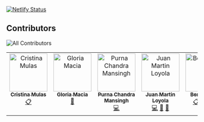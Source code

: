 [![Netlify Status](https://api.netlify.com/api/v1/badges/9d4654a4-3b5a-41f3-b5ed-c64a6a7f45f4/deploy-status)](https://app.netlify.com/sites/amazing-borg-b90f51/deploys)



## Contributors
![All Contributors](https://img.shields.io/github/all-contributors/data-umbrella/data-umbrella.github.io?color=ee8449&style=flat-square)

<!-- ALL-CONTRIBUTORS-LIST:START - Do not remove or modify this section -->
<!-- prettier-ignore-start -->
<!-- markdownlint-disable -->
<table>
  <tbody>
    <tr>
      <td align="center" valign="top" width="14.28%"><a href="https://www.cristinamulas.com"><img src="https://avatars.githubusercontent.com/u/43222117?v=4?s=100" width="100px;" alt="Cristina Mulas"/><br /><sub><b>Cristina Mulas</b></sub></a><br /><a href="#eventOrganizing-Cristinamulas" title="Event Organizing">📋</a></td>
      <td align="center" valign="top" width="14.28%"><a href="https://www.linkedin.com/in/gloriamacia"><img src="https://avatars.githubusercontent.com/u/17580456?v=4?s=100" width="100px;" alt="Gloria Macia"/><br /><sub><b>Gloria Macia</b></sub></a><br /><a href="#promotion-gloriamacia" title="Promotion">📣</a></td>
      <td align="center" valign="top" width="14.28%"><a href="http://purnamansingh.com/"><img src="https://avatars.githubusercontent.com/u/42216008?v=4?s=100" width="100px;" alt="Purna Chandra Mansingh"/><br /><sub><b>Purna Chandra Mansingh</b></sub></a><br /><a href="#code-purna135" title="Code">💻</a></td>
      <td align="center" valign="top" width="14.28%"><a href="https://jmloyola.github.io/"><img src="https://avatars.githubusercontent.com/u/2133361?v=4?s=100" width="100px;" alt="Juan Martin Loyola"/><br /><sub><b>Juan Martin Loyola</b></sub></a><br /><a href="#code-jmloyola" title="Code">💻</a> <a href="#talk-jmloyola" title="Talks">📢</a> <a href="#blog-jmloyola" title="Blogposts">📝</a></td>
      <td align="center" valign="top" width="14.28%"><a href="https://github.com/BerylKanali"><img src="https://avatars.githubusercontent.com/u/50364045?v=4?s=100" width="100px;" alt="BerylKanali"/><br /><sub><b>BerylKanali</b></sub></a><br /><a href="#eventOrganizing-BerylKanali" title="Event Organizing">📋</a> <a href="#talk-BerylKanali" title="Talks">📢</a> <a href="#blog-BerylKanali" title="Blogposts">📝</a> <a href="#projectManagement-BerylKanali" title="Project Management">📆</a></td>
    </tr>
  </tbody>
</table>

<!-- markdownlint-restore -->
<!-- prettier-ignore-end -->

<!-- ALL-CONTRIBUTORS-LIST:END -->


